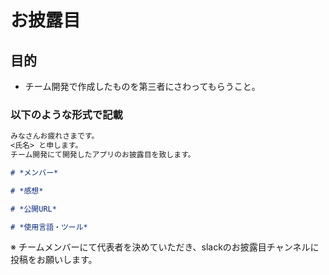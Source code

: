 # お披露目

## 目的

- チーム開発で作成したものを第三者にさわってもらうこと。

### 以下のような形式で記載

```markdown
みなさんお疲れさまです。
<氏名> と申します。
チーム開発にて開発したアプリのお披露目を致します。

# *メンバー*

# *感想*

# *公開URL*

# *使用言語・ツール*
```

※ チームメンバーにて代表者を決めていただき、slackのお披露目チャンネルに投稿をお願いします。
